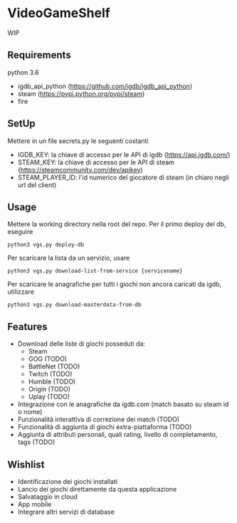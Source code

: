 # VideoGameShelf
WIP

## Requirements

python 3.6

* igdb_api_python (https://github.com/igdb/igdb_api_python)
* steam (https://pypi.python.org/pypi/steam)
* fire

## SetUp
Mettere in un file secrets.py le seguenti costanti
* IGDB_KEY: la chiave di accesso per le API di igdb (https://api.igdb.com/)
* STEAM_KEY: la chiave di accesso per le API di steam (https://steamcommunity.com/dev/apikey)
* STEAM_PLAYER_ID: l'id numerico del giocatore di steam (in chiaro negli url del client)

## Usage
Mettere la working directory nella root del repo.
Per il primo deploy del db, eseguire
```
python3 vgs.py deploy-db
```
Per scaricare la lista da un servizio, usare
```
python3 vgs.py download-list-from-service {servicename}
```
Per scaricare le anagrafiche per tutti i giochi non ancora caricati da igdb, utilizzare
```
python3 vgs.py download-masterdata-from-db
```

## Features

* Download delle liste di giochi posseduti da:
     * Steam
     * GOG (TODO)
     * BattleNet (TODO)
     * Twitch (TODO)
     * Humble (TODO)
     * Origin (TODO)
     * Uplay (TODO)
* Integrazione con le anagrafiche da igdb.com (match basato su steam id o nome)
* Funzionalità interattiva di correzione dei match (TODO)
* Funzionalità di aggiunta di giochi extra-piattaforma (TODO)
* Aggiunta di attributi personali, quali rating, livello di completamento, tags (TODO)

## Wishlist

* Identificazione dei giochi installati
* Lancio dei giochi direttamente da questa applicazione
* Salvataggio in cloud
* App mobile
* Integrare altri servizi di database

